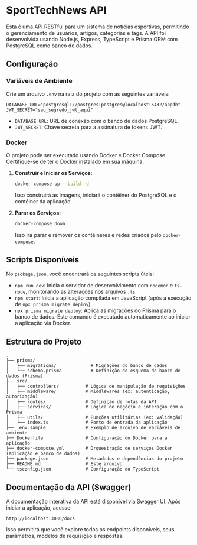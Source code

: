 # SportTechNews API

Esta é uma API RESTful para um sistema de notícias esportivas, permitindo o gerenciamento de usuários, artigos, categorias e tags. A API foi desenvolvida usando Node.js, Express, TypeScript e Prisma ORM com PostgreSQL como banco de dados.

## Configuração

### Variáveis de Ambiente

Crie um arquivo `.env` na raiz do projeto com as seguintes variáveis:

```
DATABASE_URL="postgresql://postgres:postgres@localhost:5432/appdb"
JWT_SECRET="seu_segredo_jwt_aqui"
```

*   `DATABASE_URL`: URL de conexão com o banco de dados PostgreSQL.
*   `JWT_SECRET`: Chave secreta para a assinatura de tokens JWT.

### Docker

O projeto pode ser executado usando Docker e Docker Compose. Certifique-se de ter o Docker instalado em sua máquina.

1.  **Construir e Iniciar os Serviços:**

    ```bash
    docker-compose up --build -d
    ```

    Isso construirá as imagens, iniciará o contêiner do PostgreSQL e o contêiner da aplicação.

2.  **Parar os Serviços:**

    ```bash
    docker-compose down
    ```

    Isso irá parar e remover os contêineres e redes criados pelo `docker-compose`.

## Scripts Disponíveis

No `package.json`, você encontrará os seguintes scripts úteis:

*   `npm run dev`: Inicia o servidor de desenvolvimento com `nodemon` e `ts-node`, monitorando as alterações nos arquivos `.ts`.
*   `npm start`: Inicia a aplicação compilada em JavaScript (após a execução de `npx prisma migrate deploy`).
*   `npx prisma migrate deploy`: Aplica as migrações do Prisma para o banco de dados. Este comando é executado automaticamente ao iniciar a aplicação via Docker.

## Estrutura do Projeto

```
.
├── prisma/
│   ├── migrations/             # Migrações do banco de dados
│   └── schema.prisma           # Definição do esquema do banco de dados (Prisma)
├── src/
│   ├── controllers/          # Lógica de manipulação de requisições
│   ├── middleware/           # Middlewares (ex: autenticação, autorização)
│   ├── routes/               # Definição de rotas da API
│   ├── services/             # Lógica de negócio e interação com o Prisma
│   ├── utils/                # Funções utilitárias (ex: validação)
│   └── index.ts              # Ponto de entrada da aplicação
├── .env.sample               # Exemplo de arquivo de variáveis de ambiente
├── Dockerfile                # Configuração do Docker para a aplicação
├── docker-compose.yml        # Orquestração de serviços Docker (aplicação e banco de dados)
├── package.json              # Metadados e dependências do projeto
├── README.md                 # Este arquivo
└── tsconfig.json             # Configuração do TypeScript
```

## Documentação da API (Swagger)

A documentação interativa da API está disponível via Swagger UI. Após iniciar a aplicação, acesse:

```
http://localhost:3080/docs
```

Isso permitirá que você explore todos os endpoints disponíveis, seus parâmetros, modelos de requisição e respostas.
